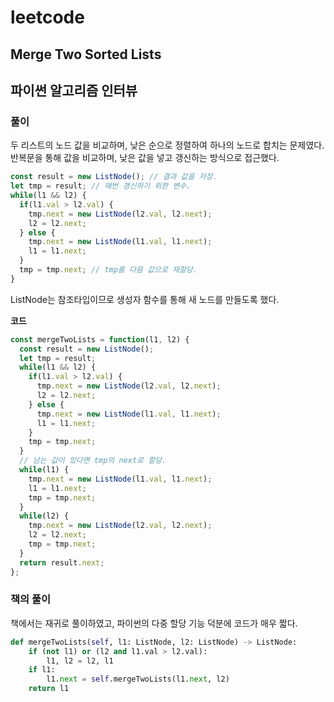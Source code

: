 # leetcode

## Merge Two Sorted Lists

## 파이썬 알고리즘 인터뷰

### 풀이

두 리스트의 노드 값을 비교하며, 낮은 순으로 정렬하여 하나의 노드로 합치는 문제였다.  
반복문을 통해 값을 비교하며, 낮은 값을 넣고 갱신하는 방식으로 접근했다.

```javascript
const result = new ListNode(); // 결과 값을 저장.
let tmp = result; // 매번 갱신하기 위한 변수.
while(l1 && l2) {
  if(l1.val > l2.val) {
    tmp.next = new ListNode(l2.val, l2.next);
    l2 = l2.next;
  } else {
    tmp.next = new ListNode(l1.val, l1.next);
    l1 = l1.next;
  }
  tmp = tmp.next; // tmp를 다음 값으로 재할당.
}
```

ListNode는 참조타입이므로 생성자 함수를 통해 새 노드를 만들도록 했다.  

**코드**

```javascript
const mergeTwoLists = function(l1, l2) {
  const result = new ListNode();
  let tmp = result;
  while(l1 && l2) {
    if(l1.val > l2.val) {
      tmp.next = new ListNode(l2.val, l2.next);
      l2 = l2.next;
    } else {
      tmp.next = new ListNode(l1.val, l1.next);
      l1 = l1.next;
    }
    tmp = tmp.next;
  }
  // 남는 값이 있다면 tmp의 next로 할당.
  while(l1) {
    tmp.next = new ListNode(l1.val, l1.next);
    l1 = l1.next;
    tmp = tmp.next;
  }
  while(l2) {
    tmp.next = new ListNode(l2.val, l2.next);
    l2 = l2.next;
    tmp = tmp.next;
  }
  return result.next;
};
```

### 책의 풀이

책에서는 재귀로 풀이하였고, 파이썬의 다중 할당 기능 덕분에 코드가 매우 짧다.  

```python
def mergeTwoLists(self, l1: ListNode, l2: ListNode) -> ListNode:
    if (not l1) or (l2 and l1.val > l2.val):
        l1, l2 = l2, l1
    if l1:
        l1.next = self.mergeTwoLists(l1.next, l2)
    return l1
```
